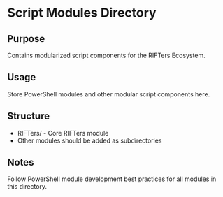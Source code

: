 # Script Modules Directory

## Purpose
Contains modularized script components for the RIFTers Ecosystem.

## Usage
Store PowerShell modules and other modular script components here.

## Structure
- RIFTers/ - Core RIFTers module
- Other modules should be added as subdirectories

## Notes
Follow PowerShell module development best practices for all modules in this directory.
